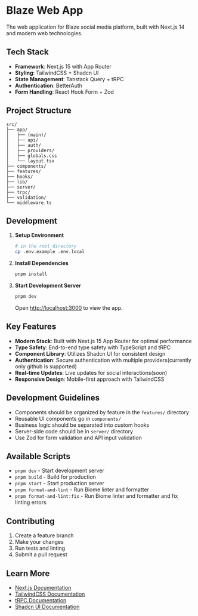 # Blaze Web App

The web application for Blaze social media platform, built with Next.js 14 and modern web technologies.

## Tech Stack

- **Framework**: Next.js 15 with App Router
- **Styling**: TailwindCSS + Shadcn UI
- **State Management**: Tanstack Query + tRPC
- **Authentication**: BetterAuth
- **Form Handling**: React Hook Form + Zod

## Project Structure

```
src/
├── app/                    
│   ├── (main)/            
│   ├── api/               
│   ├── auth/              
│   ├── providers/         
│   ├── globals.css        
│   └── layout.tsx         
├── components/            
├── features/              
├── hooks/                 
├── lib/                   
├── server/               
├── trpc/                 
├── validation/           
└── middleware.ts         

```

## Development

1. **Setup Environment**
   ```bash
   # in the root directory
   cp .env.example .env.local
   ```

2. **Install Dependencies**
   ```bash
   pnpm install
   ```

3. **Start Development Server**
   ```bash
   pnpm dev
   ```
   Open [http://localhost:3000](http://localhost:3000) to view the app.

## Key Features

- **Modern Stack**: Built with Next.js 15 App Router for optimal performance
- **Type Safety**: End-to-end type safety with TypeScript and tRPC
- **Component Library**: Utilizes Shadcn UI for consistent design
- **Authentication**: Secure authentication with multiple providers(currently only github is supported)
- **Real-time Updates**: Live updates for social interactions(soon)
- **Responsive Design**: Mobile-first approach with TailwindCSS

## Development Guidelines

- Components should be organized by feature in the `features/` directory
- Reusable UI components go in `components/`
- Business logic should be separated into custom hooks
- Server-side code should be in `server/` directory
- Use Zod for form validation and API input validation

## Available Scripts

- `pnpm dev` - Start development server
- `pnpm build` - Build for production
- `pnpm start` - Start production server
- `pnpm format-and-lint` - Run Biome linter and formatter
- `pnpm format-and-lint:fix` - Run Biome linter and formatter and fix linting errors

## Contributing

1. Create a feature branch
2. Make your changes
3. Run tests and linting
4. Submit a pull request

## Learn More

- [Next.js Documentation](https://nextjs.org/docs)
- [TailwindCSS Documentation](https://tailwindcss.com/docs)
- [tRPC Documentation](https://trpc.io)
- [Shadcn UI Documentation](https://ui.shadcn.com)
